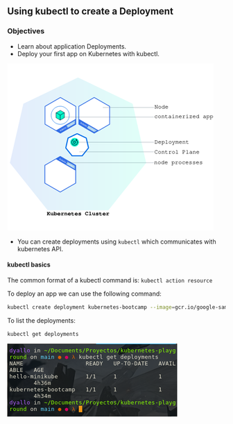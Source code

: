 ## Using kubectl to create a Deployment

### Objectives

- Learn about application Deployments.
- Deploy your first app on Kubernetes with kubectl.

![diagram](../assets/diagram-deployment.png)

- You can create deployments using `kubectl` which communicates with kubernetes API.

#### kubectl basics

The common format of a kubectl command is: `kubectl action resource`

To deploy an app we can use the following command:

```bash
kubectl create deployment kubernetes-bootcamp --image=gcr.io/google-samples/kubernetes-bootcamp:v1
```

To list the deployments:

```bash
kubectl get deployments
```

![deployments](../assets/deployments.png)